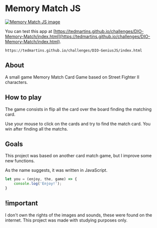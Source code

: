 # Memory Match JS

[![Memory Match JS image](https://img.youtube.com/vi/f_eQ715UFhs/0.jpg)](https://www.youtube.com/watch?v=f_eQ715UFhs)

You can test this app at [https://tedmartins.github.io/challenges/DIO-Memory-Match/index.html](https://tedmartins.github.io/challenges/DIO-Memory-Match/index.html).

```
https://tedmartins.github.io/challenges/DIO-GeniusJS/index.html
```

## About

A small game Memory Match Card Game based on Street Fighter II characters.

## How to play

The game consists in flip all the card over the board finding the matching card. 

Use your mouse to click on the cards and try to find the match card. You win after finding all the matchs.

## Goals

This project was based on another card match game, but I improve some new functions.

As the name suggests, it was written in JavaScript.

```javascript
let you = (enjoy, the, game) => {
    console.log('Enjoy!');
}
```
## !important

I don't own the rights of the images and sounds, these were found on the internet. 
This project was made with studying purposes only.